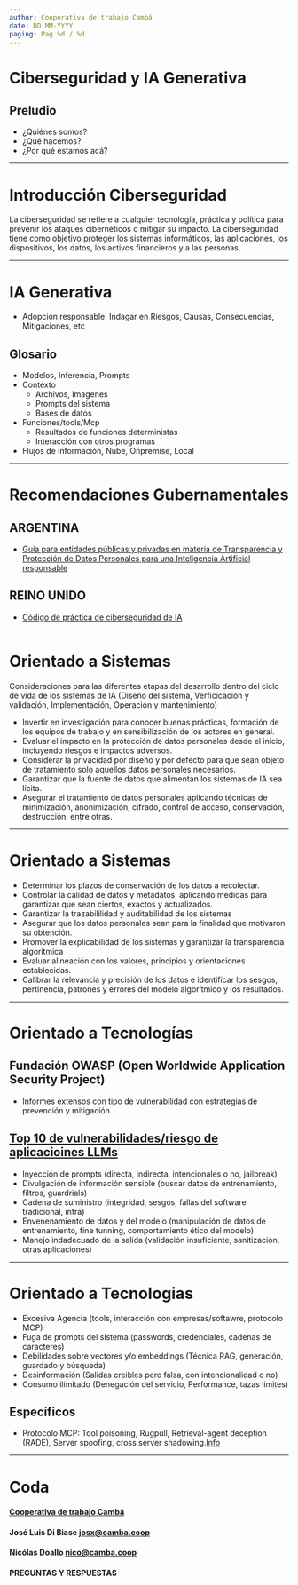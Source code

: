 ```yaml
---
author: Cooperativa de trabajo Cambá
date: DD-MM-YYYY
paging: Pag %d / %d
---
```


# Ciberseguridad y IA Generativa

## Preludio
- ¿Quiénes somos?
- ¿Qué hacemos?
- ¿Por qué estamos acá?

---
# Introducción Ciberseguridad

La ciberseguridad se refiere a cualquier tecnología, práctica y política para prevenir los ataques cibernéticos o mitigar su impacto. La ciberseguridad tiene como objetivo proteger los sistemas informáticos, las aplicaciones, los dispositivos, los datos, los activos financieros y a las personas.


---

# IA Generativa
- Adopción responsable: Indagar en Riesgos, Causas, Consecuencias, Mitigaciones, etc
## Glosario
- Modelos, Inferencia, Prompts
- Contexto
    - Archivos, Imagenes
    - Prompts del sistema
    - Bases de datos
- Funciones/tools/Mcp
    - Resultados de funciones deterministas
    - Interacción con otros programas
- Flujos de información, Nube, Onpremise, Local
---

# Recomendaciones Gubernamentales

## ARGENTINA
- [Guía para entidades públicas y privadas en materia de Transparencia y Protección de Datos Personales para una Inteligencia Artificial responsable](https://www.argentina.gob.ar/sites/default/files/aaip-argentina-guia_para_usar_la_ia_de_manera_responsable.pdf)

## REINO UNIDO
- [Código de práctica de ciberseguridad de IA](https://www.gov.uk/government/publications/ai-cyber-security-code-of-practice/code-of-practice-for-the-cyber-security-of-ai)

---

# Orientado a Sistemas

Consideraciones para las diferentes etapas del desarrollo dentro del ciclo de vida de los sistemas de IA (Diseño del sistema, Verficicación y validación, Implementación, Operación y mantenimiento)

- Invertir en investigación para conocer buenas prácticas, formación de los equipos de trabajo y en sensibilización de los actores en general.
- Evaluar el impacto en la protección de datos personales desde el inicio, incluyendo riesgos e impactos adversos.
- Considerar la privacidad por diseño y por defecto para que sean objeto de tratamiento solo aquellos datos personales necesarios.
- Garantizar que la fuente de datos que alimentan los sistemas de IA sea lícita.
- Asegurar el tratamiento de datos personales aplicando técnicas de minimización, anonimización, cifrado, control de acceso, conservación, destrucción, entre otras.

---

# Orientado a Sistemas

- Determinar los plazos de conservación de los datos a recolectar.
- Controlar la calidad de datos y metadatos, aplicando medidas para garantizar que sean ciertos, exactos y actualizados.
- Garantizar la trazabililidad y auditabilidad de los sistemas
- Asegurar que los datos personales sean para la finalidad que motivaron su obtención.
- Promover la explicabilidad de los sistemas y garantizar la transparencia algorítmica
- Evaluar alineación con los valores, principios y orientaciones establecidas.
- Calibrar la relevancia y precisión de los datos e identificar los sesgos, pertinencia, patrones y errores del modelo algorítmico y los resultados.


---
# Orientado a Tecnologías

## Fundación OWASP (Open Worldwide Application Security Project)
- Informes extensos con tipo de vulnerabilidad con estrategias de prevención y mitigación

## [Top 10 de vulnerabilidades/riesgo de aplicacioines LLMs](https://genai.owasp.org/resource/owasp-top-10-for-llm-applications-2025/)

- Inyección de prompts (directa, indirecta, intencionales o no, jailbreak)
- Divulgación de información sensible (buscar datos de entrenamiento, filtros, guardrials)
- Cadena de suministro (integridad, sesgos, fallas del software tradicional, infra)
- Envenenamiento de datos y del modelo (manipulación de datos de entrenamiento, fine tunning, comportamiento ético del modelo)
- Manejo indadecuado de la salida (validación insuficiente, sanitización, otras aplicaciones)

---
# Orientado a Tecnologias

- Excesiva Agencia (tools, interacción con empresas/softawre, protocolo MCP)
- Fuga de prompts del sistema (passwords, credenciales, cadenas de caracteres)
- Debilidades sobre vectores y/o embeddings (Técnica RAG, generación, guardado y búsqueda)
- Desinformación (Salidas creibles pero falsa, con intencionalidad o no)
- Consumo ilimitado (Denegación del servicio, Performance, tazas limites)

## Específicos
- Protocolo MCP: Tool poisoning, Rugpull, Retrieval-agent deception (RADE), Server spoofing, cross server shadowing.[Info](https://prompthub.substack.com/p/5-mcp-security-vulnerabilities-you)

---
# Coda

#### [Cooperativa de trabajo Cambá](https://www.camba.coop)
#### José Luis Di Biase josx@camba.coop
#### Nicólas Doallo nico@camba.coop

#### PREGUNTAS Y RESPUESTAS


